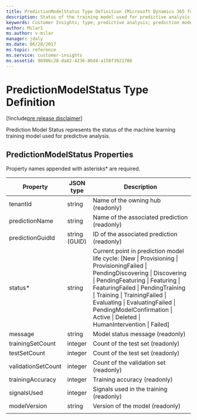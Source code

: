 ```yaml
---
title: PredictionModelStatus Type Definition (Microsoft Dynamics 365 for Customer Insights) | MicrosoftDocs
description: Status of the training model used for predictive analysis
keywords: Customer Insights; type; predictive analysis; prediction model status
author: Milar1
ms.author: v-milar
manager: jdaly
ms.date: 06/28/2017
ms.topic: reference
ms.service: customer-insights 
ms.assetid: 98986c28-da82-4236-86d4-a158f3921700
---
```


PredictionModelStatus Type Definition
=================================

[!include[pre release disclaimer](../../../includes/cc-beta-prerelease-disclaimer.md)]

Prediction Model Status represents the status of the machine learning training model used for predictive analysis.

## PredictionModelStatus Properties

Property names appended with asterisks* are required.

|**Property**|**JSON type**|**Description**|
| --------------- | ---------- | ------------- |
|tenantId|string|Name of the owning hub (readonly)|
|predictionName|string|Name of the associated prediction (readonly)|
|predictionGuidId|string (GUID)|ID of the associated prediction (readonly)|
|status*|string|Current point in prediction model life cycle: [New \| Provisioning \| ProvisioningFailed \| PendingDiscovering \| Discovering \| PendingFeaturing \| Featuring \| FeaturingFailed \| PendingTraining \| Training \| TrainingFailed \| Evaluating \| EvaluatingFailed \| PendingModelConfirmation \| Active \| Deleted \| HumanIntervention \| Failed] |
|message|string|Model status message (readonly)|
|trainingSetCount|integer|Count of the test set (readonly)|
|testSetCount|integer|Count of the test set (readonly)|
|validationSetCount|integer|Count of the validation set (readonly)|
|trainingAccuracy|integer|Training accuracy (readonly)|
|signalsUsed|integer|Signals used in the training (readonly)|
|modelVersion|string|Version of the model (readonly)|
| | | |

